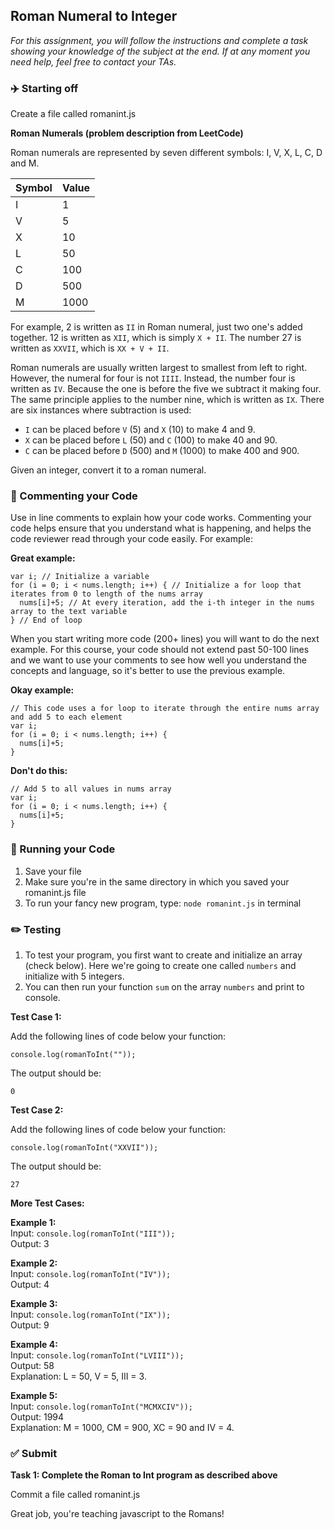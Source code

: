 ## Roman Numeral to Integer

*For this assignment, you will follow the instructions and complete a task showing your knowledge of the subject at the end. If at any moment you need help, feel free to contact your TAs.*

### :airplane: Starting off

Create a file called romanint.js

**Roman Numerals (problem description from LeetCode)**

Roman numerals are represented by seven different symbols: I, V, X, L, C, D and M.

Symbol       | Value
---          | ---
I            | 1
V            | 5
X            | 10
L            | 50
C            | 100
D            | 500
M            | 1000

For example, 2 is written as `II` in Roman numeral, just two one's added together. 12 is written as `XII`, which is simply `X + II`. The number 27 is written as `XXVII`, which is `XX + V + II`.

Roman numerals are usually written largest to smallest from left to right. However, the numeral for four is not `IIII`. Instead, the number four is written as `IV`. Because the one is before the five we subtract it making four. The same principle applies to the number nine, which is written as `IX`. There are six instances where subtraction is used:

* `I` can be placed before `V` (5) and `X` (10) to make 4 and 9.
* `X` can be placed before `L` (50) and `C` (100) to make 40 and 90.
* `C` can be placed before `D` (500) and `M` (1000) to make 400 and 900.

Given an integer, convert it to a roman numeral.

### :pencil: Commenting your Code

Use in line comments to explain how your code works. Commenting your code helps ensure that you understand what is happening, and helps the code reviewer read through your code easily. For example:

**Great example:**
```
var i; // Initialize a variable
for (i = 0; i < nums.length; i++) { // Initialize a for loop that iterates from 0 to length of the nums array
  nums[i]+5; // At every iteration, add the i-th integer in the nums array to the text variable
} // End of loop
```

When you start writing more code (200+ lines) you will want to do the next example. For this course, your code should not extend past 50-100 lines and we want to use your comments to see how well you understand the concepts and language, so it's better to use the previous example.

**Okay example:**
```
// This code uses a for loop to iterate through the entire nums array and add 5 to each element
var i;
for (i = 0; i < nums.length; i++) {
  nums[i]+5;
}
```

**Don't do this:**
```
// Add 5 to all values in nums array
var i;
for (i = 0; i < nums.length; i++) {
  nums[i]+5;
}
```

### :red_car: Running your Code

1. Save your file
2. Make sure you're in the same directory in which you saved your romanint.js file
3. To run your fancy new program, type: ```node romanint.js``` in terminal

### :pencil2: Testing

1. To test your program, you first want to create and initialize an array (check below). Here we're going to create one called ```numbers``` and initialize with 5 integers.
2. You can then run your function ```sum``` on the array ```numbers``` and print to console.

**Test Case 1:**

Add the following lines of code below your function:
```
console.log(romanToInt(""));
```
The output should be:
```
0
```

**Test Case 2:**

Add the following lines of code below your function:
```
console.log(romanToInt("XXVII"));
```
The output should be:
```
27
```

**More Test Cases:**

**Example 1:**  
Input: `console.log(romanToInt("III"));`  
Output: 3  

**Example 2:**  
Input: `console.log(romanToInt("IV"));`  
Output: 4  

**Example 3:**  
Input: `console.log(romanToInt("IX"));`  
Output: 9  

**Example 4:**  
Input: `console.log(romanToInt("LVIII"));`  
Output: 58  
Explanation: L = 50, V = 5, III = 3.  

**Example 5:**  
Input: `console.log(romanToInt("MCMXCIV"));`  
Output: 1994  
Explanation: M = 1000, CM = 900, XC = 90 and IV = 4.  

### :white_check_mark: Submit

**Task 1: Complete the Roman to Int program as described above**

Commit a file called romanint.js

Great job, you're teaching javascript to the Romans!
